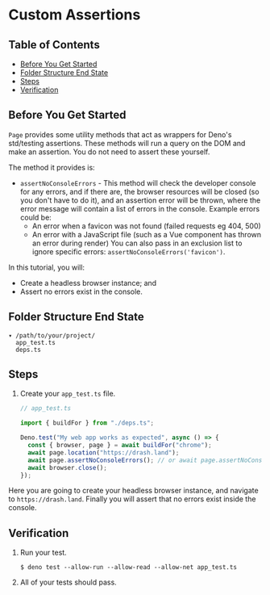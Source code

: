# Custom Assertions

## Table of Contents

- [Before You Get Started](#before-you-get-started)
- [Folder Structure End State](#folder-structure-end-state)
- [Steps](#steps)
- [Verification](#verification)

## Before You Get Started

`Page` provides some utility methods that act as wrappers for Deno's std/testing
assertions. These methods will run a query on the DOM and make an assertion. You
do not need to assert these yourself.

The method it provides is:

- `assertNoConsoleErrors` - This method will check the developer console for any
  errors, and if there are, the browser resources will be closed (so you don't
  have to do it), and an assertion error will be thrown, where the error message
  will contain a list of errors in the console. Example errors could be:
  - An error when a favicon was not found (failed requests eg 404, 500)
  - An error with a JavaScript file (such as a Vue component has thrown an error
    during render) You can also pass in an exclusion list to ignore specific
    errors: `assertNoConsoleErrors('favicon')`.

In this tutorial, you will:

- Create a headless browser instance; and
- Assert no errors exist in the console.

## Folder Structure End State

```text
▾ /path/to/your/project/
  app_test.ts
  deps.ts
```

## Steps

1. Create your `app_test.ts` file.

   ```typescript
   // app_test.ts

   import { buildFor } from "./deps.ts";

   Deno.test("My web app works as expected", async () => {
     const { browser, page } = await buildFor("chrome");
     await page.location("https://drash.land");
     await page.assertNoConsoleErrors(); // or await page.assertNoConsoleErrors(["favicon"]);
     await browser.close();
   });
   ```

Here you are going to create your headless browser instance, and navigate to
`https://drash.land`. Finally you will assert that no errors exist inside the
console.

## Verification

1. Run your test.

   ```shell
   $ deno test --allow-run --allow-read --allow-net app_test.ts
   ```

2. All of your tests should pass.
